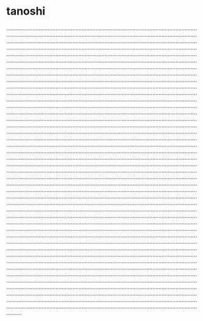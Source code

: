 # tanoshi
..........................................................................................................................................................................................................................................................................................................................................................................................................................................................................................................................................................................................................................................................................................................................................................................................................................................................................................................................................................................................................................................................................................................................................................................................................................................................................................................................................................................................................................................................................................................................................................................................................................................................................................................................................................................................................................................................................................................................................................................................................................................................................................................................................................................................................................................................................................................................................................................................................................................................................................................................................................................................................................................................................................................................................................................................................................................................................................................................................................................................................................................................................................................................................................................................................................................................................................................................................................................................................................................................................................................................................................................................................................................................................................................................................................................................................................................................................................................................................................................................................................................................................................................................................................................................................................................................................................................................................................................................................................................................................................................................................................................................................................................................................................................................................................................................................................................................................................................................................................................................................................................................................................................................................................................................................................................................................................................................................................................................................................................................................................................................................................................................................................................................................................